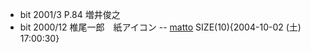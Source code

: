* bit 2001/3 P.84 増井俊之
* bit 2000/12 椎尾一郎　紙アイコン -- [matto](/matto) SIZE(10){2004-10-02 (土) 17:00:30}
<!--  -->
